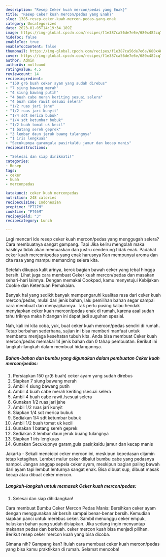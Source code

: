 ```yaml
---
description: "Resep Ceker kuah mercon/pedas yang Enak}"
title: "Resep Ceker kuah mercon/pedas yang Enak}"
slug: 1385-resep-ceker-kuah-mercon-pedas-yang-enak
category: Uncategorized
date: 2023-01-05T14:19:34.189Z
image: https://img-global.cpcdn.com/recipes/f1e387ca56de7e6e/680x482cq70/ceker-kuah-merconpedas-foto-resep-utama.jpg
hideToc: false
enableToc: true
enableTocContent: false
thumbnail: https://img-global.cpcdn.com/recipes/f1e387ca56de7e6e/680x482cq70/ceker-kuah-merconpedas-foto-resep-utama.jpg
cover: https://img-global.cpcdn.com/recipes/f1e387ca56de7e6e/680x482cq70/ceker-kuah-merconpedas-foto-resep-utama.jpg
author: Admin
authorAv: notfound
ratingvalue: 4.5
reviewcount: 14
recipeingredient:
- "150 gr6 buah ceker ayam yang sudah direbus"
- "7 siung bawang merah"
- "4 siung bawang putih"
- "4 buah cabe merah keriting sesuai selera"
- "4 buah cabe rawit sesuai selera"
- "1/2 ruas jari jahe"
- "1/2 ruas jari kunyit"
- "1/4 sdt merica bubuk"
- "1/4 sdt ketumbar bubuk"
- "1/2 buah tomat uk kecil"
- "1 batang sereh geprek"
- "3 lembar daun jeruk buang tulangnya"
- "1 iris lengkuas"
- "Secukupnya garamgula pasirkaldu jamur dan kecap manis"
recipeinstructions:

- "Selesai dan siap dinikmati!"
categories:
- Resep
tags:
- ceker
- kuah
- merconpedas

katakunci: ceker kuah merconpedas 
nutrition: 248 calories
recipecuisine: Indonesian
preptime: "PT17M"
cooktime: "PT46M"
recipeyield: "3"
recipecategory: Lunch

---
```



Lagi mencari ide resep ceker kuah mercon/pedas yang menggugah selera? Cara membuatnya sangat gampang. Tapi Jika keliru mengolah maka hasilnya tidak akan memuaskan dan justru cenderung tidak enak. Padahal ceker kuah mercon/pedas yang enak harusnya Kan mempunyai aroma dan cita rasa yang mampu memancing selera kita.


Setelah dikupas kulit arinya, kerok bagian bawah ceker yang tebal hingga bersih. Lihat juga cara membuat Ceker kuah mercon/pedas dan masakan sehari-hari lainnya. Dengan memakai Cookpad, kamu menyetujui Kebijakan Cookie dan Ketentuan Pemakaian.

Banyak hal yang sedikit banyak mempengaruhi kualitas rasa dari ceker kuah mercon/pedas, mulai dari jenis bahan, lalu pemilihan bahan segar sampai cara membuat dan menyajikannya. Tak perlu pusing kalau hendak menyiapkan ceker kuah mercon/pedas enak di rumah, karena asal sudah tahu triknya maka hidangan ini dapat jadi suguhan spesial.


Nah, kali ini kita coba, yuk, buat ceker kuah mercon/pedas sendiri di rumah. Tetap berbahan sederhana, sajian ini bisa memberi manfaat untuk membantu menjaga kesehatan tubuh kita. Anda bisa membuat Ceker kuah mercon/pedas memakai 14 jenis bahan dan 0 tahap pembuatan. Berikut ini langkah-langkah dalam membuat hidangannya.

<!--inarticleads1-->

##### Bahan-bahan dan bumbu yang digunakan dalam pembuatan Ceker kuah mercon/pedas:

1. Persiapkan 150 gr(6 buah) ceker ayam yang sudah direbus
1. Siapkan 7 siung bawang merah
1. Ambil 4 siung bawang putih
1. Ambil 4 buah cabe merah keriting /sesuai selera
1. Ambil 4 buah cabe rawit /sesuai selera
1. Gunakan 1/2 ruas jari jahe
1. Ambil 1/2 ruas jari kunyit
1. Siapkan 1/4 sdt merica bubuk
1. Sediakan 1/4 sdt ketumbar bubuk
1. Ambil 1/2 buah tomat uk kecil
1. Gunakan 1 batang sereh geprek
1. Sediakan 3 lembar daun jeruk buang tulangnya
1. Siapkan 1 iris lengkuas
1. Gunakan Secukupnya garam,gula pasir,kaldu jamur dan kecap manis


Jakarta - Sekali mencicipi ceker mercon ini, meskipun kepedasan dijamin tetap ketagihan. Lembut mulur caker dibalut bumbu cabe yang pedasnya nampol. Jangan anggap sepela ceker ayam, meskipun bagian paling bawah dari ayam tapi lembut lenturnya sangat enak. Bisa dibuat sup, dibuat masak kecap atau dibuat ceker mercon. 

<!--inarticleads2-->

##### Langkah-langkah untuk memasak Ceker kuah mercon/pedas:


1. Selesai dan siap dihidangkan!

Cara membuat Bumbu Ceker Mercon Pedas Manis: Bersihkan ceker ayam dengan menggunakan air bersih sampai benar-benar bersih. Kemudian siapkan panci untuk merebus ceker. Sambil menunggu ceker empuk, haluskan bahan yang sudah disiapkan. Jika sedang ingin menyantap makanan pedas dan berkuah. ceker mercon kuah bisa menjadi pilihan. Berikut resep ceker mercon kuah yang bisa dicoba. 

Gimana nih? Gampang kan? Itulah cara membuat ceker kuah mercon/pedas yang bisa kamu praktikkan di rumah. Selamat mencoba!
